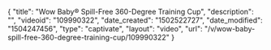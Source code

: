 {
    "title": "Wow Baby&reg; Spill-Free 360-Degree Training Cup",
    "description": "",
    "videoid": "109990322",
    "date_created": "1502522727",
    "date_modified": "1504247456",
    "type": "captivate",
    "layout": "video",
    "url": "\/v\/wow-baby-spill-free-360-degree-training-cup\/109990322"
}